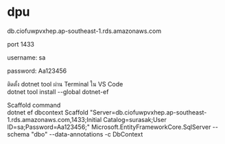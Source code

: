 # dpu

db.ciofuwpvxhep.ap-southeast-1.rds.amazonaws.com<br />

port 1433<br />

username: sa<br />

password: Aa123456<br />

ติดตั้ง dotnet tool ผ่าน Terminal ใน VS Code<br/>
dotnet tool install --global dotnet-ef <br/>

Scaffold command<br/>
dotnet ef dbcontext Scaffold "Server=db.ciofuwpvxhep.ap-southeast-1.rds.amazonaws.com,1433;Initial Catalog=surasak;User ID=sa;Password=Aa123456;" Microsoft.EntityFrameworkCore.SqlServer --schema "dbo" --data-annotations -c DbContext
